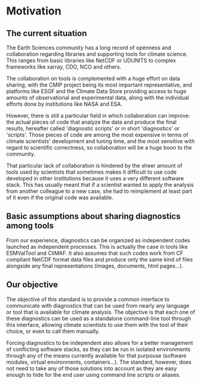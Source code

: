 # Motivation

## The current situation

The Earth Sciences community has a long record of openness and collaboration regarding libraries and supporting tools for climate science. This ranges from basic libraries like NetCDF or UDUNITS to complex frameworks like xarray, CDO, NCO and others.

The collaboration on tools is complemented with a huge effort on data sharing, with the CMIP project being its most important representative, and platforms like ESGF and the Climate Data Store providing access to huge amounts of observational and experimental data, along with the individual efforts done by institutions like NASA and ESA.

However, there is still a particular field in which collaboration can improve: the actual pieces of code that analyze the data and produce the final results, hereafter called 'diagnostic scripts' or in short 'diagnostics' or 'scripts'. Those pieces of code are among the most expensive in terms of climate scientists' development and tuning time, and the most sensitive with regard to scientific correctness, so collaboration will be a huge boon to the community.

That particular lack of collaboration is hindered by the sheer amount of tools used by scientists that sometimes makes it difficult to use code developed in other institutions because it uses a very different software stack. This has usually meant that if a scientist wanted to apply the analysis from another colleague to a new case, she had to reimplement at least part of it even if the original code was available.

## Basic assumptions about sharing diagnostics among tools

From our experience, diagnostics can be organized as independent codes launched as independent processes. This is actually the case in tools like ESMValTool and CliMAF. It also assumes that such codes work from CF compliant NetCDF format data files and produce only the same kind of files alongside any final representations (images, documents, html pages...).

## Our objective

The objective of this standard is to provide a common interface to communicate with diagnostics
that can be used from nearly any language or tool that is available for climate analysis. The objective is that
each one of these diagnostics can be used as a standalone command-line tool through this interface, allowing climate
scientists to use them with the tool of their choice, or even to call them manually.

Forcing diagnostics to be independent also allows for a better management of conflicting software stacks,
as they can be run in isolated environments through any of the means currently available for that purpouse
(software modules, virtual environments, containers...). The standard, however, does not need to take any
of those solutions into account as they are easy enough to hide for the end user using command line scripts or aliases.
